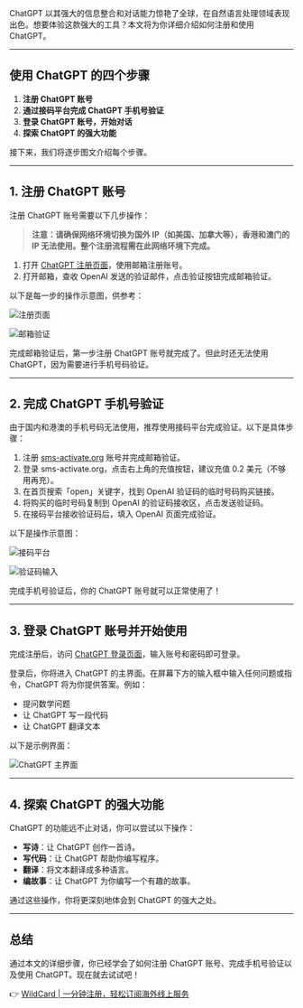 ChatGPT 以其强大的信息整合和对话能力惊艳了全球，在自然语言处理领域表现出色。想要体验这款强大的工具？本文将为你详细介绍如何注册和使用 ChatGPT。

---

## 使用 ChatGPT 的四个步骤

1. **注册 ChatGPT 账号**
2. **通过接码平台完成 ChatGPT 手机号验证**
3. **登录 ChatGPT 账号，开始对话**
4. **探索 ChatGPT 的强大功能**

接下来，我们将逐步图文介绍每个步骤。

---

## 1. 注册 ChatGPT 账号

注册 ChatGPT 账号需要以下几步操作：

> **注意：请确保网络环境切换为国外 IP（如美国、加拿大等），香港和澳门的 IP 无法使用。整个注册流程需在此网络环境下完成。**

1. 打开 [ChatGPT 注册页面](https://chat.openai.com/auth/login)，使用邮箱注册账号。
2. 打开邮箱，查收 OpenAI 发送的验证邮件，点击验证按钮完成邮箱验证。

以下是每一步的操作示意图，供参考：

![注册页面](https://pics5.baidu.com/feed/0df3d7ca7bcb0a46a6c7c25fa564532f6a60af86.png@f_auto?token=e0ee4e46c16f8fef7ad6c4db29b63edf)

![邮箱验证](https://pics5.baidu.com/feed/4034970a304e251f5d9f527960816c1c7e3e53de.png@f_auto?token=fba0e0bf334bd5bc8c890fd906a07f61)

完成邮箱验证后，第一步注册 ChatGPT 账号就完成了。但此时还无法使用 ChatGPT，因为需要进行手机号码验证。

---

## 2. 完成 ChatGPT 手机号验证

由于国内和港澳的手机号码无法使用，推荐使用接码平台完成验证。以下是具体步骤：

1. 注册 [sms-activate.org](https://bit.ly/bewildcard) 账号并完成邮箱验证。
2. 登录 sms-activate.org，点击右上角的充值按钮，建议充值 0.2 美元（不够用再充）。
3. 在首页搜索「open」关键字，找到 OpenAI 验证码的临时号码购买链接。
4. 将购买的临时号码复制到 OpenAI 的验证码接收区，点击发送验证码。
5. 在接码平台接收验证码后，填入 OpenAI 页面完成验证。

以下是操作示意图：

![接码平台](https://pics0.baidu.com/feed/9c16fdfaaf51f3decd5d20dd53e955143b2979ab.png@f_auto?token=9215a7e274d48470b1f7f5518fdcd695)

![验证码输入](https://pics3.baidu.com/feed/3b292df5e0fe9925bade791efdaffbd48cb17144.png@f_auto?token=d39ba77e58bd55f822683cc604475b70)

完成手机号验证后，你的 ChatGPT 账号就可以正常使用了！

---

## 3. 登录 ChatGPT 账号并开始使用

完成注册后，访问 [ChatGPT 登录页面](https://chat.openai.com/auth/login)，输入账号和密码即可登录。

登录后，你将进入 ChatGPT 的主界面。在屏幕下方的输入框中输入任何问题或指令，ChatGPT 将为你提供答案。例如：

- 提问数学问题
- 让 ChatGPT 写一段代码
- 让 ChatGPT 翻译文本

以下是示例界面：

![ChatGPT 主界面](https://pics7.baidu.com/feed/e61190ef76c6a7efc28188033bfd0a5af3de6606.png@f_auto?token=6c13f5008db5fb97d602ed7330a7d628)

---

## 4. 探索 ChatGPT 的强大功能

ChatGPT 的功能远不止对话，你可以尝试以下操作：

- **写诗**：让 ChatGPT 创作一首诗。
- **写代码**：让 ChatGPT 帮助你编写程序。
- **翻译**：将文本翻译成多种语言。
- **编故事**：让 ChatGPT 为你编写一个有趣的故事。

通过这些操作，你将更深刻地体会到 ChatGPT 的强大之处。

---

## 总结

通过本文的详细步骤，你已经学会了如何注册 ChatGPT 账号、完成手机号验证以及使用 ChatGPT。现在就去试试吧！

👉 [WildCard | 一分钟注册，轻松订阅海外线上服务](https://bit.ly/bewildcard)